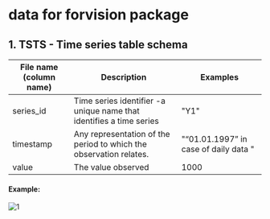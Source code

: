 # data for forvision package

## 1. TSTS -  Time series table schema 
| File name (column name)| Description | Examples|
|-----|-----|-----|
|series_id| Time series identifier -a unique name that identifies a time series| "Y1"|
|timestamp| Any representation of the period to which the observation relates. | "“01.01.1997” in case of daily data "|
|value| The value observed| 1000|

#### Example:
![1](https://user-images.githubusercontent.com/44469540/47647581-76cd4780-db88-11e8-808b-7f81a8260a4f.PNG)
